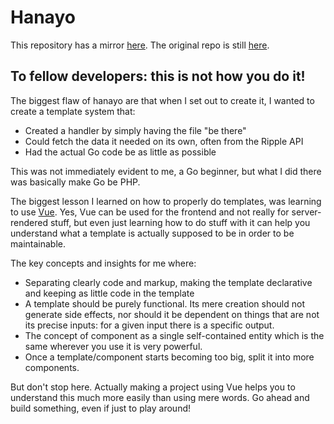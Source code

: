 # Hanayo

This repository has a mirror [here](https://github.com/osuripple/hanayo). The original repo is still [here](https://zxq.co/ripple/hanayo).

## To fellow developers: this is not how you do it!

The biggest flaw of hanayo are that when I set out to create it, I wanted to create a template system that:

* Created a handler by simply having the file "be there"
* Could fetch the data it needed on its own, often from the Ripple API
* Had the actual Go code be as little as possible

This was not immediately evident to me, a Go beginner, but what I did there was basically make Go be PHP.

The biggest lesson I learned on how to properly do templates, was learning to use [Vue](https://vuejs.org/). Yes, Vue can be used for the frontend and not really for server-rendered stuff, but even just learning how to do stuff with it can help you understand what a template is actually supposed to be in order to be maintainable.

The key concepts and insights for me where:

* Separating clearly code and markup, making the template declarative and keeping as little code in the template
* A template should be purely functional. Its mere creation should not generate side effects, nor should it be dependent on things that are not its precise inputs: for a given input there is a specific output.
* The concept of component as a single self-contained entity which is the same wherever you use it is very powerful.
* Once a template/component starts becoming too big, split it into more components.

But don't stop here. Actually making a project using Vue helps you to understand this much more easily than using mere words. Go ahead and build something, even if just to play around!

